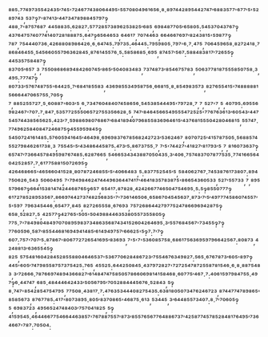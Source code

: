 ⁸⁸⁵:⁷⁷⁴⁹⁷³⁵⁵⁴²⁴³⁵′⁷⁴⁵'⁷²⁴⁶⁷⁷⁴³⁸⁰⁶⁴⁴⁹⁵'⁵⁵⁷⁰⁸⁰⁴⁹⁶¹⁶⁵⁶·⁸·⁸⁹⁷⁴⁴²⁸⁹⁵⁴⁴²⁷⁴⁷′⁶⁸⁸³⁵⁷⁷'⁶⁷⁷′⁵'⁵²⁸⁹⁷⁴³,⁵³⁷‽⁷'⁸⁷⁴¹³′⁴⁴⁷³⁴⁷⁸⁹⁸⁸⁴⁵⁷⁹⁷‽⁴⁸⁸·⁷'⁸⁷⁵⁷⁶⁸⁷,⁴⁴⁵⁸⁸³⁵:⁶²⁸²⁷:⁵⁷⁷²⁸⁵⁷³⁸⁹⁶²⁵³⁸²⁵′⁶⁸⁵,⁶⁹⁸⁴⁸⁷⁷⁰⁵′⁶⁵⁸⁰⁵:⁵⁴⁵³⁷⁰⁴³⁷⁶⁷‽⁴³⁷⁶⁴⁷⁵⁷⁴⁰⁷⁷⁴¹⁴⁰⁷²⁸¹⁸⁸⁸⁷⁵:⁶⁴⁷‽⁶⁵⁶⁴⁶⁵³,⁶⁴⁶¹⁷,⁷⁰⁷⁴⁴⁶³,⁶⁶⁴⁶⁶⁷⁶⁹⁷′⁸²⁴³⁸¹⁵'⁵⁹⁸⁷⁷‽⁷⁸⁷,⁷⁵⁴⁴⁴⁰⁷³⁶·⁴²⁶⁸⁸⁰⁸⁹⁸⁶⁴²⁶·⁶·⁶⁴⁷⁴⁵:⁷⁹⁷³⁵:⁴⁶⁴⁴⁵:⁷⁹⁵⁹⁸⁰⁵·⁷⁹⁷'⁶·⁷·⁴⁷⁵,⁷⁰⁶⁴⁵⁹⁶⁵⁸·⁸²⁷²⁴¹⁸·⁷⁸⁶⁸⁴⁶⁴⁵⁵·⁵⁴⁵⁶⁶⁰⁵⁵⁷⁹⁶³⁶²⁸⁴⁵·⁸⁷⁶¹⁴⁵⁵⁷⁶·⁵:⁵⁸⁵⁸⁶⁸⁵·⁶⁹⁵,⁸⁷⁴⁵⁷′⁵⁶⁷:⁵⁸⁸⁴⁸³⁸¹⁷′⁷²⁶⁵⁵‽⁴⁴⁵³⁵⁷⁵⁸⁴⁸⁷‽⁸³⁷⁰⁵′⁶⁵⁷,³,⁷⁵⁵⁰⁸⁶⁸⁶⁸⁹⁴⁸⁴²⁶⁰⁷⁴⁵′⁸⁶⁵′⁵⁰⁴⁰⁸³⁴⁸³,⁷³⁷⁴⁸⁷³′⁸⁵⁴⁶⁷⁵⁷⁸³,⁵⁰⁶³⁷⁷⁸¹⁸⁷⁵⁵⁵⁸⁵⁰⁷⁵⁸·³,⁴⁹⁵:⁷⁷⁷⁴⁷‽⁸⁰⁷³³′⁵⁷⁶⁷⁴⁸⁷⁵⁵'⁶⁴⁴²⁵·⁷′⁶⁸⁴¹⁸⁵⁵⁸³,⁴³⁶⁹⁸⁵⁵³⁴⁹⁵⁸⁷⁵⁶·⁶⁶⁸¹⁵·⁸·⁸⁵⁴⁹⁸³⁵⁷³,⁸²⁷⁶⁵⁵⁴¹⁵'⁷⁴⁸⁸⁸⁸⁸¹⁵⁶⁶⁶⁴⁴⁷⁰⁶⁵⁷⁵⁵·⁷⁰⁵‽⁷,⁸⁸⁵²⁵⁵⁷²⁷·⁵·⁶⁰⁸⁸⁷'⁶⁰³′⁵,⁶·⁷³⁴⁷⁶⁰⁴⁸⁴⁰⁷⁴⁵⁸⁶⁵⁶·⁵⁴⁵³⁸⁵⁴⁴⁴⁹⁵'⁷⁹⁷²⁸·⁷,⁷,⁵²⁷'⁷,⁵,⁴⁰⁷⁹⁵:⁶⁹⁵⁵⁶⁹⁸²⁴⁶⁷'⁷⁰⁷:⁷·⁸⁴⁷·⁵³⁵⁷⁷²⁵⁵⁵⁰⁶⁵⁷²⁷⁵⁵³⁵⁶⁶²⁸·⁵,⁷⁴⁷′⁸⁴⁶⁴⁵⁶⁶⁵⁴⁹⁵⁵⁵⁴⁷²⁵²⁵'⁷⁷⁶⁷⁶³⁶¹³′⁶⁰⁵⁴³′⁴⁴⁷⁵⁴⁵⁷⁴⁴³⁸⁵⁶⁵⁶²⁵:⁴²³′⁷·⁵⁹⁸⁸⁶⁹⁸⁰⁷⁶⁸⁶⁷′⁶⁸⁴¹⁸⁹⁴⁰⁷⁹⁶⁸⁵⁵⁸³⁶⁹⁶⁴⁶¹⁵′⁴³⁷⁶⁸¹⁵⁵⁵⁰⁴²⁸⁰⁴⁶⁸¹⁵,⁵⁵⁷⁴⁷·⁷⁷⁴⁹⁶²⁵⁸⁴⁰⁸⁴⁷²⁴⁶⁸⁷⁵‽⁴⁵⁵⁹⁵⁹⁸⁴⁵‽⁵⁴⁵⁰⁷²⁴¹⁶¹⁴⁸⁵:⁵⁷⁶⁰⁵⁹⁴¹⁶⁴⁵′⁴⁶⁴⁹⁸·⁶⁹⁶⁹⁸³⁷⁶⁷⁸⁵⁶⁸²⁴²⁷²³′⁵³⁶²⁴⁶⁷,⁸⁰⁷⁰⁷²⁵′⁴¹⁵⁷⁸⁷⁵⁰⁵·⁵⁶⁸⁸⁵⁷⁴⁵⁵²⁷⁹⁸⁴⁶²⁶¹⁷³⁸·³,⁷⁵⁵⁴⁵'⁵′⁴³⁴⁸⁶⁴⁴⁵⁸⁷⁵:⁴⁷³′⁵:⁸⁶⁷³⁷⁵⁵·⁷,⁷′⁵'⁷⁴⁴²⁷'⁴¹⁸²⁷′⁸¹⁷⁹³′⁵,⁷,⁸¹⁶⁰⁷³⁶³⁷‽⁶⁵⁷⁴⁷′⁷³⁶⁶⁴⁵⁷⁸⁴⁹⁵⁹⁸⁷⁶⁷⁴⁸⁵:⁶²⁸⁷⁶⁶⁵,⁵⁴⁶⁶⁵³⁴³⁴³⁸⁸⁷⁰⁵⁰⁴³⁵·³′⁴⁰⁶·⁷⁵⁷⁴⁸³⁷⁰⁷⁸⁷⁷⁵³⁵·⁷⁷⁴¹⁶⁶⁵⁶⁴⁰⁴²⁵²⁸⁵⁷:⁷·⁶¹⁷⁷⁵⁸⁸¹⁵⁰⁷²⁶⁹⁵‽⁴²⁶⁴⁶⁸⁶⁶⁵'⁴⁶⁵⁶⁶⁰⁴¹⁵²⁸·⁸⁰⁷⁸⁷²⁴⁶⁸⁵⁵′⁵'⁴⁰⁶⁶⁴⁸³,⁵:⁸³⁷⁷⁵²⁵⁴⁵′⁵,⁵⁸⁴⁰⁶²⁷⁶⁷·⁷⁴⁵³⁸⁷⁶¹⁷³⁸⁰⁷:⁸⁹⁴⁷⁵⁰⁶²⁶·⁵⁴³,⁵⁰⁶⁰⁴⁹⁵,⁷'⁷⁹⁴⁹⁸⁴⁶²⁴⁷⁴⁴⁴⁹⁶³⁶⁴⁴⁷⁴¹⁷′⁴⁶⁴¹⁸³⁵⁷⁸³⁸⁷⁵'⁸⁶⁶⁵⁴³⁶⁰⁵³³,⁵²⁷′⁵⁵⁷³³,⁷,⁸⁹⁵⁵⁷⁹⁶⁶⁷‽⁶⁶⁴¹⁵³⁸¹⁴⁷⁴²⁴⁴⁶⁸⁷⁶⁵‽⁶⁵⁷,⁶⁵⁴¹⁷:⁸⁷⁸²⁸·⁴²⁴²⁶⁶⁷⁷⁴⁶⁵⁰⁴⁷⁵⁴⁶⁹⁵·⁵:⁵‽⁸⁵⁵⁰⁷⁷⁷‽⁶¹⁷²⁷⁸⁵²⁸⁹⁵³⁵⁶⁷:⁸⁶⁶⁹⁷⁴⁴²⁷³⁷⁴⁸²⁵⁶⁸³⁵'⁷'⁷³⁶¹⁴⁶⁵⁰⁶·⁶⁵⁸⁶⁷⁰⁴⁵⁴⁵⁶³⁷·⁸⁷³′⁷′⁵′⁴⁹⁷⁷⁷⁴⁵⁸⁶⁰⁷⁴⁵⁵⁷′⁵'⁵⁹⁷,⁷⁹⁶³⁴⁵⁴⁴⁶·⁶⁵⁴⁷⁷·⁸⁴⁵,⁸²⁷²⁶⁵⁵⁵⁸·⁶⁷⁶⁹³,⁷⁵⁷²⁶⁸⁶⁴⁴²⁷⁹⁷⁷⁵²⁴⁷⁸⁶⁶⁹⁶⁹⁴²⁸⁷⁵‽⁶⁵⁸·⁵²⁸²⁷:⁵,⁴²⁵⁷⁷‽⁴²⁷⁶⁵'⁵⁰⁵'⁵⁰⁴⁹⁸⁸⁴⁴⁶³⁵³⁸⁰⁵⁵⁷³⁵⁵⁸⁰⁵‽⁷⁷⁵·⁷'⁷⁸⁴⁹⁸⁰⁴⁸⁴⁹⁷⁰⁷⁰⁸⁹⁵⁹⁸³⁷³⁴⁸⁶³⁵⁶⁸⁷⁴³⁴¹⁵²⁶⁰⁴²⁶⁴⁶⁹⁵·³′⁵⁵⁷⁶⁸⁴⁵⁶⁷'⁷³⁴⁵⁵‽⁷‽⁷⁷⁶⁰⁵⁹⁶·⁵⁸⁷′⁸⁵⁵⁴⁴⁶⁸¹⁶⁹⁴⁹⁴¹⁴⁸⁵′⁶¹⁴⁹⁴⁹⁷⁵⁷′⁶⁶⁶²⁵'⁵‽⁷:⁷′⁷‽⁶⁰⁷:⁷⁵⁷'⁷⁰⁷′⁵:⁸⁷⁸⁶⁷'⁸⁰⁶⁷⁷²⁷²⁶⁵⁴¹⁶⁹⁵′⁸³⁶⁹³,⁷'⁵'⁷'⁵³⁶⁰⁸⁵⁷⁵⁸·⁶⁸⁶¹⁷⁵⁶³⁶⁹⁵⁹⁷⁹⁶⁶⁴²⁵⁶⁷:⁸⁰⁸⁷³,⁴²⁴⁸⁸¹³′⁶³⁶⁵⁵⁴⁵‽⁸²⁵,⁵⁷⁵⁴⁸¹⁶⁰⁴²⁸⁴⁵²⁸⁵⁵⁸⁸⁰⁴⁶⁴⁶⁵³⁷'⁵³⁶⁷⁷⁰⁶²⁸⁴⁸⁶⁷²³′⁷⁵⁵⁴⁶⁷⁶³⁴⁹⁸²⁷:⁵⁶⁵·⁶⁷⁶⁷⁸⁷³′⁶⁰⁵'⁸⁹⁷‽⁴⁴⁵'⁶⁰⁵′⁷⁴⁷⁹⁸⁵⁵⁸⁷⁵⁷³⁷⁵⁴²⁵:⁷⁶⁵,⁴⁵⁵²⁵:⁶⁴⁴²⁵⁰⁸⁴⁵·⁴³⁷⁹⁷²⁸²⁷'⁷²⁷²⁵⁴⁷⁸⁷²⁵⁵⁸⁷⁸¹⁵⁴⁶·⁶·⁸·⁸⁸⁷⁵⁴⁸³,³′⁷²⁶⁶⁶·⁷⁸⁷⁶⁶⁹⁷⁴⁸⁹⁴³⁶⁶⁸²⁷′⁶¹⁴⁸⁴⁷⁴⁷⁵⁸⁵⁰⁵⁷⁸⁶⁶⁰⁶⁹⁸¹⁴¹⁵⁸⁴⁶⁸·⁶⁰⁷⁷⁵′⁴⁶⁷·⁷:⁴⁰⁶¹⁵⁹⁷⁹⁸⁴⁷⁵⁵·⁴⁹⁷‽⁶·⁴⁴⁷⁴⁷,⁶⁸⁵·⁴⁸⁴⁴⁴⁶⁴²⁴³³′⁵⁰⁵⁶⁷⁹⁵′⁷⁰⁵²⁸⁸⁴⁴⁴⁵⁶⁷⁶·⁵²⁸⁴³,⁵‽⁸·⁷⁴⁷'⁸⁵⁴²⁸⁵⁴⁷⁵⁴⁷⁹⁵,⁷⁷⁵⁰⁸·⁴³⁸¹⁷·⁷:⁴⁷⁶³⁵³⁴⁴⁴⁰⁸²⁷⁵⁴³⁵:⁶³⁸¹⁸⁰⁵⁰⁷³⁴⁷⁶²⁴⁶⁷²³,⁸⁷⁴⁴⁷⁷⁴⁷⁸⁹⁸⁶⁵'⁸⁵⁸⁵⁶⁷³,⁸⁷⁶⁷⁷⁸⁵:⁴¹⁷'⁸⁰⁷³⁸⁹⁵·⁸⁰⁵′⁸³⁷⁰⁸⁶⁵'⁴⁶⁸⁷⁵·⁶¹³,⁵³⁴⁴⁵,³′⁶⁴⁴⁸⁵⁵⁷³⁴⁰⁷:⁸·⁷′⁷⁰⁶⁰⁵‽⁵,⁶⁹⁸³⁷²³,⁴⁹⁵⁶⁵²⁴⁷⁴⁸⁴⁰³′⁷⁵⁷⁰⁴¹⁸²⁵,⁵‽⁴¹⁵⁹⁵⁴⁵·⁴⁶⁴⁴⁶⁶⁷⁷⁵⁴⁶⁶⁴⁴⁶³⁸⁵⁷'⁷⁶⁷⁸⁸⁷⁵⁵⁷′⁸⁷³′⁸⁵⁵⁷⁶⁵⁶⁷⁷⁶⁴⁸⁸⁶⁷³⁷′⁴²⁵⁸⁷⁷⁴⁵⁷⁸⁵²⁸⁴⁸¹⁷⁶⁴⁹⁵′⁷³⁶⁴⁶⁶⁷'⁷⁸⁷:⁷⁰⁵⁰⁴:
